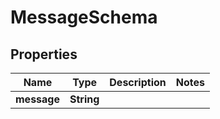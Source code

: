 
# MessageSchema

## Properties
Name | Type | Description | Notes
------------ | ------------- | ------------- | -------------
**message** | **String** |  | 



